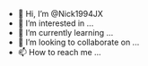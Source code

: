 - 👋 Hi, I’m @Nick1994JX
- 👀 I’m interested in ...
- 🌱 I’m currently learning ...
- 💞️ I’m looking to collaborate on ...
- 📫 How to reach me ...

<!---
Nick1994JX/Nick1994JX is a ✨ special ✨ repository because its `README.md` (this file) appears on your GitHub profile.
You can click the Preview link to take a look at your changes.
--->
